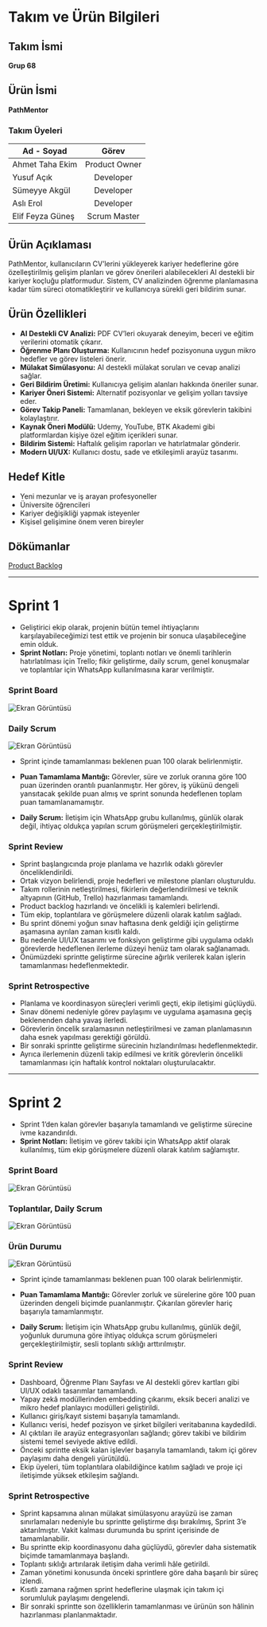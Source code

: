 # Takım ve Ürün Bilgileri
## Takım İsmi
**Grup 68**

## Ürün İsmi
**PathMentor**

### Takım Üyeleri
| Ad - Soyad    | Görev           |
| ------------- |:-------------:|
| Ahmet Taha Ekim    | Product Owner |
| Yusuf Açık    | Developer |
| Sümeyye	Akgül   | Developer |
| Aslı Erol     | Developer |
| Elif Feyza Güneş | Scrum Master      |

## Ürün Açıklaması
PathMentor, kullanıcıların CV’lerini yükleyerek kariyer hedeflerine göre özelleştirilmiş gelişim planları ve görev önerileri alabilecekleri AI destekli bir kariyer koçluğu platformudur. Sistem, CV analizinden öğrenme planlamasına kadar tüm süreci otomatikleştirir ve kullanıcıya sürekli geri bildirim sunar.

## Ürün Özellikleri

- **AI Destekli CV Analizi:** PDF CV’leri okuyarak deneyim, beceri ve eğitim verilerini otomatik çıkarır.
- **Öğrenme Planı Oluşturma:** Kullanıcının hedef pozisyonuna uygun mikro hedefler ve görev listeleri önerir.
- **Mülakat Simülasyonu:** AI destekli mülakat soruları ve cevap analizi sağlar.
- **Geri Bildirim Üretimi:** Kullanıcıya gelişim alanları hakkında öneriler sunar.
- **Kariyer Öneri Sistemi:** Alternatif pozisyonlar ve gelişim yolları tavsiye eder.
- **Görev Takip Paneli:** Tamamlanan, bekleyen ve eksik görevlerin takibini kolaylaştırır.
- **Kaynak Öneri Modülü:** Udemy, YouTube, BTK Akademi gibi platformlardan kişiye özel eğitim içerikleri sunar.
- **Bildirim Sistemi:** Haftalık gelişim raporları ve hatırlatmalar gönderir.
- **Modern UI/UX:** Kullanıcı dostu, sade ve etkileşimli arayüz tasarımı.

## Hedef Kitle
- Yeni mezunlar ve iş arayan profesyoneller
- Üniversite öğrencileri
- Kariyer değişikliği yapmak isteyenler
- Kişisel gelişimine önem veren bireyler
  
## Dökümanlar
[Product Backlog](https://docs.google.com/document/d/1sP4ATmXhpBwG6lLdbFl9Ap5QrwLwr3Z1ELlGYSy_xB0/edit?tab=t.0)


  ---
# Sprint 1
*  Geliştirici ekip olarak, projenin bütün temel ihtiyaçlarını karşılayabileceğimizi test ettik ve projenin bir sonuca ulaşabileceğine emin olduk.
* **Sprint Notları:** Proje yönetimi, toplantı notları ve önemli tarihlerin hatırlatılması için Trello; fikir geliştirme, daily scrum, genel konuşmalar ve toplantılar için WhatsApp kullanılmasına karar verilmiştir.
  
### Sprint Board
![Ekran Görüntüsü](./Ekran%20görüntüsü%202025-07-06%20205854.png)
### Daily Scrum
![Ekran Görüntüsü](./Adsız%20tasarım.png)

* Sprint içinde tamamlanması beklenen puan 100 olarak belirlenmiştir.
  
* **Puan Tamamlama Mantığı:** Görevler, süre ve zorluk oranına göre 100 puan üzerinden orantılı puanlanmıştır. Her görev, iş yükünü dengeli yansıtacak şekilde puan almış ve sprint sonunda hedeflenen toplam puan tamamlanamamıştır.
* **Daily Scrum:** İletişim için WhatsApp grubu kullanılmış, günlük olarak değil, ihtiyaç oldukça yapılan scrum görüşmeleri gerçekleştirilmiştir.

### Sprint Review

- Sprint başlangıcında proje planlama ve hazırlık odaklı görevler önceliklendirildi.
- Ortak vizyon belirlendi, proje hedefleri ve milestone planları oluşturuldu.
- Takım rollerinin netleştirilmesi, fikirlerin değerlendirilmesi ve teknik altyapının (GitHub, Trello) hazırlanması tamamlandı.
- Product backlog hazırlandı ve öncelikli iş kalemleri belirlendi.
- Tüm ekip, toplantılara ve görüşmelere düzenli olarak katılım sağladı.
- Bu sprint dönemi yoğun sınav haftasına denk geldiği için geliştirme aşamasına ayrılan zaman kısıtlı kaldı.
- Bu nedenle UI/UX tasarımı ve fonksiyon geliştirme gibi uygulama odaklı görevlerde hedeflenen ilerleme düzeyi henüz tam olarak sağlanamadı.
- Önümüzdeki sprintte geliştirme sürecine ağırlık verilerek kalan işlerin tamamlanması hedeflenmektedir.

### Sprint Retrospective

- Planlama ve koordinasyon süreçleri verimli geçti, ekip iletişimi güçlüydü.
- Sınav dönemi nedeniyle görev paylaşımı ve uygulama aşamasına geçiş beklenenden daha yavaş ilerledi.
- Görevlerin öncelik sıralamasının netleştirilmesi ve zaman planlamasının daha esnek yapılması gerektiği görüldü.
- Bir sonraki sprintte geliştirme sürecinin hızlandırılması hedeflenmektedir.
- Ayrıca ilerlemenin düzenli takip edilmesi ve kritik görevlerin öncelikli tamamlanması için haftalık kontrol noktaları oluşturulacaktır.

---

# Sprint 2

* Sprint 1’den kalan görevler başarıyla tamamlandı ve geliştirme sürecine ivme kazandırıldı.  
* **Sprint Notları:** İletişim ve görev takibi için WhatsApp aktif olarak kullanılmış, tüm ekip görüşmelere düzenli olarak katılım sağlamıştır.

### Sprint Board  
![Ekran Görüntüsü](./Ekran%20g%C3%B6r%C3%BCnt%C3%BCs%C3%BC%202025-07-20%20220428.png)
### Toplantılar, Daily Scrum
![Ekran Görüntüsü](./2.png)
### Ürün Durumu
![Ekran Görüntüsü](./3.png)

* Sprint içinde tamamlanması beklenen puan 100 olarak belirlenmiştir.

* **Puan Tamamlama Mantığı:** Görevler zorluk ve sürelerine göre 100 puan üzerinden dengeli biçimde puanlanmıştır. Çıkarılan görevler hariç başarıyla tamamlanmıştır.

* **Daily Scrum:** İletişim için WhatsApp grubu kullanılmış, günlük değil, yoğunluk durumuna göre ihtiyaç oldukça scrum görüşmeleri gerçekleştirilmiştir, sesli toplantı sıklığı arttırılmıştır.

### Sprint Review

- Dashboard, Öğrenme Planı Sayfası ve AI destekli görev kartları gibi UI/UX odaklı tasarımlar tamamlandı.
- Yapay zekâ modüllerinden embedding çıkarımı, eksik beceri analizi ve mikro hedef planlayıcı modülleri geliştirildi.
- Kullanıcı giriş/kayıt sistemi başarıyla tamamlandı.
- Kullanıcı verisi, hedef pozisyon ve şirket bilgileri veritabanına kaydedildi.
- AI çıktıları ile arayüz entegrasyonları sağlandı; görev takibi ve bildirim sistemi temel seviyede aktive edildi.
- Önceki sprintte eksik kalan işlevler başarıyla tamamlandı, takım içi görev paylaşımı daha dengeli yürütüldü.
- Ekip üyeleri, tüm toplantılara olabildiğince katılım sağladı ve proje içi iletişimde yüksek etkileşim sağlandı.

### Sprint Retrospective

- Sprint kapsamına alınan mülakat simülasyonu arayüzü ise zaman sınırlamaları nedeniyle bu sprintte geliştirme dışı bırakılmış, Sprint 3’e aktarılmıştır. Vakit kalması durumunda bu sprint içerisinde de tamamlanabilir.
- Bu sprintte ekip koordinasyonu daha güçlüydü, görevler daha sistematik biçimde tamamlanmaya başlandı.
- Toplantı sıklığı artırılarak iletişim daha verimli hâle getirildi.
- Zaman yönetimi konusunda önceki sprintlere göre daha başarılı bir süreç izlendi.
- Kısıtlı zamana rağmen sprint hedeflerine ulaşmak için takım içi sorumluluk paylaşımı dengelendi.
- Bir sonraki sprintte son özelliklerin tamamlanması ve ürünün son hâlinin hazırlanması planlanmaktadır.

